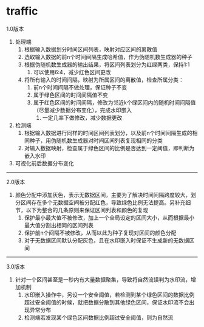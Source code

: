 # traffic
1.0版本
1. 处理端
	1. 根据输入数据划分时间区间列表，映射对应区间的离散值
	2. 选取输入数据的前n个时间间隔生成哈希值，作为伪随机数生成器的种子
	3. 根据伪随机数生成器的输出结果，将区间列表划分为红绿两类，保持1:1
		1. 可以使用6:4，减少红色区间更改
	4. 将所有输入的时间间隔，映射为所属区间的离散值，检查所属分类：
		1. 前n个时间间隔不做处理，保证种子不变
		2. 属于绿色区间的时间间隔值不变
		3. 属于红色区间的时间间隔，修改为邻近k个绿区间内的随机时间间隔值（尽量减少数据分布变化），完成水印嵌入
			1. 一定几率下做修改，减少数据更改
2. 检测端
	1. 根据输入数据进行同样的时间区间列表划分，以及前n个时间间隔生成的相同种子，用伪随机数生成器对时间区间列表复现相同的分类
	2. 对输入数据映射，检查属于绿色区间的比例是否达到一定阈值，即判断为嵌入水印
3. 可视化前后数据分布变化

-------------------------------------------------------------------------------
2.0版本
1. 颜色分配中添加灰色，表示无数据区间，主要为了解决时间间隔跨度较大，划分区间存在多个无数据空间被分配红色，导致绿色比例无法提高。另补充细节，以下为整合的几条原则来保证区间列表和颜色的复现
	1. 保护最小最大值不被修改，加上一个全局设定的区间大小，从而根据最小最大值分割出相同的区间列表
	2. 保护前n个间隔不被修改，从而以此为种子复现对区间的颜色分配
	3. 对于无数据区间默认分配灰色，且在水印嵌入时保证不生成新的无数据区间
--------------------------------------------------------------------------------
3.0版本
1. 针对一个区间甚至是一秒内有大量数据聚集，导致将自然流误判为水印流，增加机制
	1. 水印嵌入操作中，另设一个安全阈值，若检测到某个绿色区间的数据比例超过安全阈值的时候，就把数据分散到其他绿色区间，保证水印流不会出现异常分布
	2. 检测端若发现某个绿色区间数据比例超过安全阈值，则为自然流
